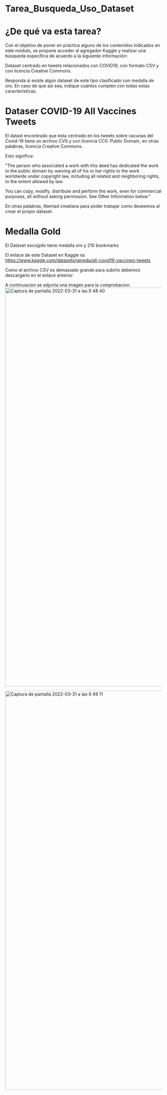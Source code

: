 # Tarea_Busqueda_Uso_Dataset
# ¿De qué va esta tarea?
Con el objetivo de poner en práctica alguno de los contenidos indicados en este módulo, se propone acceder al agregador Kaggle y realizar una búsqueda específica de acuerdo a la siguiente información:

Dataset centrado en tweets relacionados con COVID19, con formato CSV y con licencia Creative Commons.

Responda si existe algún dataset de este tipo clasificado con medalla de oro. En caso de que así sea, indique cuántos cumplen con todas estas características.

# Dataser COVID-19 All Vaccines Tweets
El datast encontrado que esta centrado en los tweets sobre vacunas del Covid-19 tiene un archivo CVS y con licencia CC0: Public Domain, en otras palabras, licencia Creative Commons.

Esto significa:

"The person who associated a work with this deed has dedicated the work to the public domain by waiving all of his or her rights to the work worldwide under copyright law, including all related and neighboring rights, to the extent allowed by law.

You can copy, modify, distribute and perform the work, even for commercial purposes, all without asking permission. See Other Information below."

En otras palabras, libertad creatiava para poder trabajar como deseemos al crear el propio dataset.

# Medalla Gold

El Dataset escogido tiene medalla oro y 210 bookmarks

El enlace de este Dataset en Kaggle es https://www.kaggle.com/datasets/gpreda/all-covid19-vaccines-tweets

Como el archivo CSV es demasiado grande para subirlo debemos descargarlo en el enlace anterior


A continuacion se adjunta una imagen para la comprobacion.
<img width="1280" alt="Captura de pantalla 2022-03-31 a las 9 48 40" src="https://user-images.githubusercontent.com/91721496/161005307-72568775-0148-44ce-aff0-3ff3b86abf7d.png">

<img width="1280" alt="Captura de pantalla 2022-03-31 a las 9 49 11" src="https://user-images.githubusercontent.com/91721496/161005315-e2dd315f-8607-47a6-a112-2ff2e45345c3.png">

